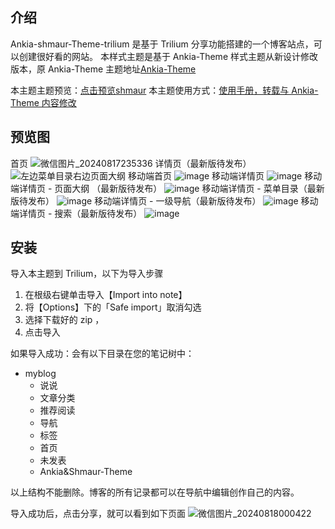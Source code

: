 ## 介绍
Ankia-shmaur-Theme-trilium 是基于 Trilium 分享功能搭建的一个博客站点，可以创建很好看的网站。
本样式主题是基于 Ankia-Theme 样式主题从新设计修改版本，原 Ankia-Theme 主题地址[Ankia-Theme](https://github.com/dvai/Ankia-Theme?tab=readme-ov-file#introduction)

本主题主题预览：[点击预览shmaur](https://www.shmaur.com/)
本主题使用方式：[使用手册，转载与 Ankia-Theme 内容修改](https://www.shmaur.com/6gBePxfRSctO)

## 预览图
首页
![微信图片_20240817235336](https://github.com/user-attachments/assets/6061773d-c61c-4877-9659-19a2779d23f4)
详情页（最新版待发布）
![左边菜单目录右边页面大纲](https://github.com/user-attachments/assets/85dd7c17-413a-40ba-b734-50b3805bca60)
移动端首页
![image](https://github.com/user-attachments/assets/1133dd4d-2980-4115-9e61-3e9a5810b6a0)
移动端详情页
![image](https://github.com/user-attachments/assets/4772ee0a-dc68-4552-9395-dd7825f91cb4)
移动端详情页 - 页面大纲 （最新版待发布）
![image](https://github.com/user-attachments/assets/2b63feb3-d342-4683-919c-07ca79c9413e)
移动端详情页 - 菜单目录（最新版待发布）
![image](https://github.com/user-attachments/assets/40b569b5-b6ba-4fb8-8e2a-d5889f2da3c5)
移动端详情页 - 一级导航（最新版待发布）
![image](https://github.com/user-attachments/assets/458ad199-7cd5-4c98-a346-b497ca9945d4)
移动端详情页 - 搜索（最新版待发布）
![image](https://github.com/user-attachments/assets/157c9ca5-056f-4106-ac29-b81a97ec0a0d)



## 安装
导入本主题到 Trilium，以下为导入步骤
1. 在根级右键单击导入【Import into note】
2. 将【Options】下的「Safe import」取消勾选
3. 选择下载好的 zip ，
4. 点击导入

如果导入成功：会有以下目录在您的笔记树中：
- myblog
	- 说说
	- 文章分类
	- 推荐阅读
	- 导航
	- 标签
	- 首页
	- 未发表
	- Ankia&Shmaur-Theme

 以上结构不能删除。博客的所有记录都可以在导航中编辑创作自己的内容。

导入成功后，点击分享，就可以看到如下页面
![微信图片_20240818000422](https://github.com/user-attachments/assets/2d507b0f-f72c-454b-8d10-0bdc4410fdf0)



